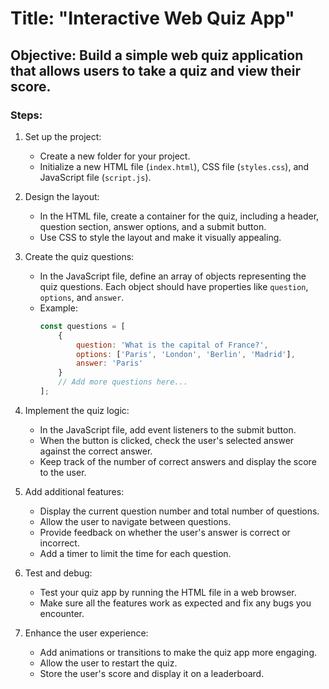 # Title: "Interactive Web Quiz App"

## Objective: Build a simple web quiz application that allows users to take a quiz and view their score.

### Steps:

1. Set up the project:

    - Create a new folder for your project.
    - Initialize a new HTML file (`index.html`), CSS file (`styles.css`), and JavaScript file (`script.js`).

2. Design the layout:

    - In the HTML file, create a container for the quiz, including a header, question section, answer options, and a submit button.
    - Use CSS to style the layout and make it visually appealing.

3. Create the quiz questions:

    - In the JavaScript file, define an array of objects representing the quiz questions. Each object should have properties like `question`, `options`, and `answer`.
    - Example:
        ```javascript
        const questions = [
            {
                question: 'What is the capital of France?',
                options: ['Paris', 'London', 'Berlin', 'Madrid'],
                answer: 'Paris'
            }
            // Add more questions here...
        ];
        ```

4. Implement the quiz logic:

    - In the JavaScript file, add event listeners to the submit button.
    - When the button is clicked, check the user's selected answer against the correct answer.
    - Keep track of the number of correct answers and display the score to the user.

5. Add additional features:

    - Display the current question number and total number of questions.
    - Allow the user to navigate between questions.
    - Provide feedback on whether the user's answer is correct or incorrect.
    - Add a timer to limit the time for each question.

6. Test and debug:

    - Test your quiz app by running the HTML file in a web browser.
    - Make sure all the features work as expected and fix any bugs you encounter.

7. Enhance the user experience:
    - Add animations or transitions to make the quiz app more engaging.
    - Allow the user to restart the quiz.
    - Store the user's score and display it on a leaderboard.
